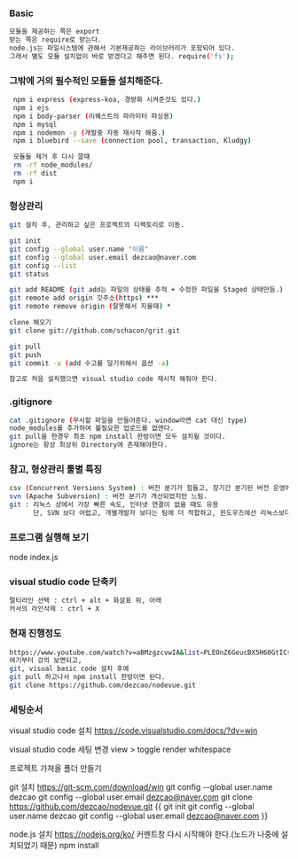 ### Basic
```sh
모듈을 제공하는 쪽은 export
받는 쪽은 require로 받는다.
node.js는 파일시스템에 관해서 기본제공하는 라이브러리가 포함되어 있다.
그래서 별도 모듈 설치없이 바로 받겠다고 해주면 된다. require('fs');
```

### 그밖에 거의 필수적인 모듈들 설치해준다.
```sh
 npm i express (express-koa, 경량화 시켜준것도 있다.)
 npm i ejs
 npm i body-parser (리퀘스트의 파라미터 파싱용)
 npm i mysql
 npm i nodemon -g (개발중 자동 재시작 해줌.)
 npm i bluebird --save (connection pool, transaction, Kludgy)

 모듈들 제거 후 다시 깔때
 rm -rf node_modules/
 rm -rf dist
 npm i
```

### 형상관리
```sh
git 설치 후, 관리하고 싶은 프로젝트의 디렉토리로 이동. 

git init
git config --global user.name "이름"
git config --global user.email dezcao@naver.com
git config --list
git status

git add README (git add는 파일의 상태를 추적 + 수정한 파일을 Staged 상태만듬.)
git remote add origin 깃주소(https) ***
git remote remove origin (잘못해서 지울때) * 

clone 해오기
git clone git://github.com/schacon/grit.git

git pull
git push
git commit -a (add 수고를 덜기위해서 옵션 -a)

참고로 처음 설치했으면 visual studio code 재시작 해줘야 한다.
```

### .gitignore
```sh
cat .gitignore (무시할 파일을 만들어준다. window라면 cat 대신 type)
node_modules를 추가하여 불필요한 업로드를 없앤다.
git pull을 한경우 최초 npm install 한방이면 모두 설치될 것이다.
ignore는 항상 최상위 Directory에 존재해야한다.
```

### 참고, 형상관리 툴별 특징
```sh
csv (Concurrent Versions System) : 버전 분기가 힘들고, 장기간 분기된 버전 운영에 대해서 설계되지 않았음
svn (Apache Subversion) : 버전 분기가 개선되었지만 느림.
git : 리눅스 상에서 가장 빠른 속도, 인터넷 연결이 없을 때도 유용 
      단, SVN 보다 어렵고, 개별개발자 보다는 팀에 더 적합하고, 윈도우즈에선 리눅스보다 제한적이라 함.
```

### 프로그램 실행해 보기
node index.js


### visual studio code 단축키
```sh
멀티라인 선택 : ctrl + alt + 화살표 위, 아래 
커서의 라인삭제 : ctrl + X
```


### 현재 진행정도
```sh
https://www.youtube.com/watch?v=aBMzgzcvwIA&list=PLEOnZ6GeucBX5H60GtICsoDs9LaFQVDPz&index=2
여기부터 강의 보면되고,
git, visual basic code 설치 후에
git pull 하고나서 npm install 한방이면 된다.
git clone https://github.com/dezcao/nodevue.git
```

### 세팅순서
visual studio code 설치 
    https://code.visualstudio.com/docs/?dv=win


visual studio code 세팅 변경
    view > toggle render whitespace


프로젝트 가져올 폴더 만들기

git 설치
    https://git-scm.com/download/win
    git config --global user.name dezcao
    git config --global user.email dezcao@naver.com
    git clone https://github.com/dezcao/nodevue.git
    {{
        git init
        git config --global user.name dezcao
        git config --global user.email dezcao@naver.com
    }}

node.js 설치
    https://nodejs.org/ko/
    커멘트창 다시 시작해야 한다.(노드가 나중에 설치되었기 때문)
    npm install